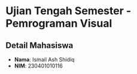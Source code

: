 # Ujian Tengah Semester - Pemrograman Visual

## Detail Mahasiswa
- **Nama**: Ismail Ash Shidiq
- **NIM**: 230401010116
